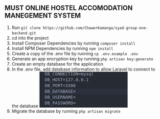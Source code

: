 ## MUST ONLINE HOSTEL ACCOMODATION MANEGEMENT SYSTEM ##

1. Run `git clone https://github.com/ChawerKamanga/syad-group-one-backend.git`
2. cd into the project 
3. Install Composer Dependencies by running `composer install`
4. Install NPM Dependencies by running `npm install`
5. Create a copy of the .env file by running `cp .env.example .env`
6. Generate an app encryption key by running `php artisan key:generate`
7. Create an empty database for the application
8. In the .env file, add database information to allow Laravel to connect to the database
![Image of the .env!](/readmeimages/screenshot.png)
9. Migrate the database by running `php artisan migrate`